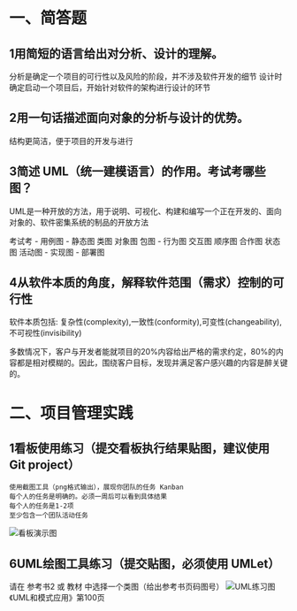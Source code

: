 # 一、简答题

## 1用简短的语言给出对分析、设计的理解。

分析是确定一个项目的可行性以及风险的阶段，并不涉及软件开发的细节
设计时确定启动一个项目后，开始针对软件的架构进行设计的环节

## 2用一句话描述面向对象的分析与设计的优势。
结构更简洁，便于项目的开发与进行

## 3简述 UML（统一建模语言）的作用。考试考哪些图？
UML是一种开放的方法，用于说明、可视化、构建和编写一个正在开发的、面向对象的、软件密集系统的制品的开放方法

考试考
	- 用例图
	- 静态图
			类图
			对象图
			包图
	- 行为图
			交互图
				 顺序图
				 合作图
			状态图
			活动图
	- 实现图
	- 部署图

## 4从软件本质的角度，解释软件范围（需求）控制的可行性

软件本质包括:
复杂性(complexity),一致性(conformity),可变性(changeability),不可视性(invisibility)

多数情况下，客户与开发者能就项目的20%内容给出严格的需求约定，80%的内容都是相对模糊的。因此，围绕客户目标，发现并满足客户感兴趣的内容是醉关键的。





# 二、项目管理实践

## 1看板使用练习（提交看板执行结果贴图，建议使用 Git project）
	使用截图工具（png格式输出），展现你团队的任务 Kanban
	每个人的任务是明确的。必须一周后可以看到具体结果
	每个人的任务是1-2项
	至少包含一个团队活动任务
![看板演示图](./kanban "看表演示图")

## 6UML绘图工具练习（提交贴图，必须使用 UMLet）
请在 参考书2 或 教材 中选择一个类图（给出参考书页码图号）
![UML练习图](./umlet "umlet练习图")
《UML和模式应用》第100页 
